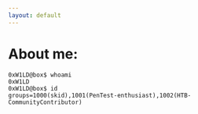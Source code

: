 ```yaml
---
layout: default
---
```


# About me:
```shell
0xW1LD@box$ whoami
0xW1LD
0xW1LD@box$ id
groups=1000(skid),1001(PenTest-enthusiast),1002(HTB-CommunityContributor)
```

